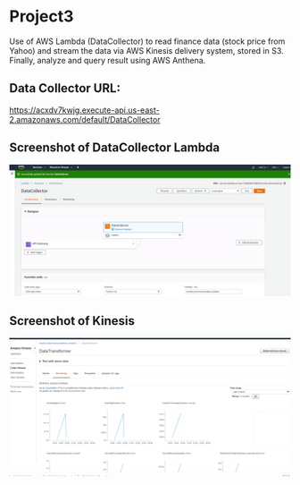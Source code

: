 # Project3
Use of AWS Lambda (DataCollector) to read finance data (stock price from Yahoo) and stream the data via AWS Kinesis delivery system, stored in S3. Finally, analyze and query result using AWS Anthena. 

## Data Collector URL:
https://acxdv7kwjg.execute-api.us-east-2.amazonaws.com/default/DataCollector

## Screenshot of DataCollector Lambda
![](DataCollectorLambda.PNG)

## Screenshot of Kinesis
![](kinesis.PNG)

